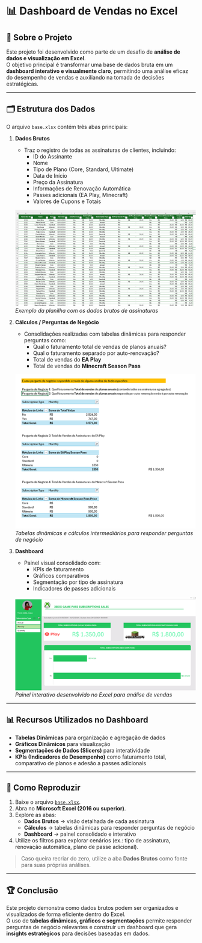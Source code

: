 # 📊 Dashboard de Vendas no Excel

## 📌 Sobre o Projeto
Este projeto foi desenvolvido como parte de um desafio de **análise de dados e visualização em Excel**.  
O objetivo principal é transformar uma base de dados bruta em um **dashboard interativo e visualmente claro**, permitindo uma análise eficaz do desempenho de vendas e auxiliando na tomada de decisões estratégicas.

---

## 🗂️ Estrutura dos Dados
O arquivo `base.xlsx` contém três abas principais:

1. **Dados Brutos**  
   - Traz o registro de todas as assinaturas de clientes, incluindo:
     - ID do Assinante  
     - Nome  
     - Tipo de Plano (Core, Standard, Ultimate)  
     - Data de Início  
     - Preço da Assinatura  
     - Informações de Renovação Automática  
     - Passes adicionais (EA Play, Minecraft)  
     - Valores de Cupons e Totais  

   ![Dados Brutos](./images/dados_brutos.png)  
   *Exemplo da planilha com os dados brutos de assinaturas*

2. **Cálculos / Perguntas de Negócio**  
   - Consolidações realizadas com tabelas dinâmicas para responder perguntas como:
     - Qual o faturamento total de vendas de planos anuais?  
     - Qual o faturamento separado por auto-renovação?  
     - Total de vendas do **EA Play**  
     - Total de vendas do **Minecraft Season Pass**  

   ![Cálculos e Análises](./images/calculos.png)  
   *Tabelas dinâmicas e cálculos intermediários para responder perguntas de negócio*

3. **Dashboard**  
   - Painel visual consolidado com:
     - KPIs de faturamento  
     - Gráficos comparativos  
     - Segmentação por tipo de assinatura  
     - Indicadores de passes adicionais  

   ![Dashboard Final](./images/dashboard.png)  
   *Painel interativo desenvolvido no Excel para análise de vendas*

---

## 📊 Recursos Utilizados no Dashboard
- **Tabelas Dinâmicas** para organização e agregação de dados  
- **Gráficos Dinâmicos** para visualização  
- **Segmentações de Dados (Slicers)** para interatividade  
- **KPIs (Indicadores de Desempenho)** como faturamento total, comparativo de planos e adesão a passes adicionais  

---

## 🚀 Como Reproduzir
1. Baixe o arquivo [`base.xlsx`](./base.xlsx).  
2. Abra no **Microsoft Excel (2016 ou superior)**.  
3. Explore as abas:
   - **Dados Brutos** → visão detalhada de cada assinatura  
   - **Cálculos** → tabelas dinâmicas para responder perguntas de negócio  
   - **Dashboard** → painel consolidado e interativo  
4. Utilize os filtros para explorar cenários (ex.: tipo de assinatura, renovação automática, plano de passe adicional).  

> Caso queira recriar do zero, utilize a aba **Dados Brutos** como fonte para suas próprias análises.

---

## 🏆 Conclusão
Este projeto demonstra como dados brutos podem ser organizados e visualizados de forma eficiente dentro do Excel.  
O uso de **tabelas dinâmicas, gráficos e segmentações** permite responder perguntas de negócio relevantes e construir um dashboard que gera **insights estratégicos** para decisões baseadas em dados.


